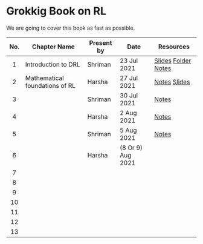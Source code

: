 # Grokkig Book on RL 

We are going to cover this book as fast as possible. 

| No. | Chapter Name                   | Present by | Date        | Resources                                                                                                                                                                                                                                                                |
| :-----: | ------------------------------ | ------- | ----------- | ------------------------------------------------------------------------------------------------------------------------------------------------------------------------------------------------------------------------------------------------------------------------- |
|    1    | Introduction to DRL            | Shriman | 23 Jul 2021 | [Slides](https://docs.google.com/presentation/d/1-Pi3eDJ9HQQwWPKDOHmpqGYhQVrZegwCY6argCNHaFg/edit?usp=sharing)  [Folder](Chapter_1) [Notes](https://htmlpreview.github.io/?https://github.com/smlab-niser/grokking_rl/blob/main/Chapter_1/NoteUsedForPresentation.html) |
|    2    | Mathematical foundations of RL | Harsha  | 27 Jul 2021 |     [Notes](Chapter_2/Grokking%20Chapter%202%20notes.pdf)                                           [Slides](https://docs.google.com/presentation/d/1E7jXihlbH51s1l4aw5mm1WDxbdILhoTGl6_JRal_Jtk/edit#slide=id.p)                                                                                                                                                                                                             |
|    3    |                                | Shriman | 30 Jul 2021 |                                                                             [Notes](https://htmlpreview.github.io/?https://github.com/smlab-niser/grokking_rl/blob/main/Chapter_3/notes)                                                                                                                                                                                 |
|    4    |                                |  Harsha      |  2 Aug 2021       |                                                                                           [Notes](Chapter_4/Chapter%204%20Grokking.pdf)                                                                                                                                                                                |
|    5    |                                |    Shriman     |   5 Aug 2021          |                                                                                                                                                           [Notes](https://htmlpreview.github.io/?https://github.com/smlab-niser/grokking_rl/blob/main/Chapter_5/notes)                                                                                                           |
|    6    |                                |      Harsha   |                 (8 Or 9) Aug 2021     |                                                                                                                                                                                                                                                                    |
|    7    |                                |         |             |                                                                                                                                                                                                                                                                           |
|    8    |                                |         |             |                                                                                                                                                                                                                                                                           |
|    9    |                                |         |             |                                                                                                                                                                                                                                                                           |
|   10    |                                |         |             |                                                                                                                                                                                                                                                                           |
|   11    |                                |         |             |                                                                                                                                                                                                                                                                           |
|   12    |                                |         |             |                                                                                                                                                                                                                                                                           |
|   13    |                                |         |             |                                                                                                                                                                                                                                                                           |


